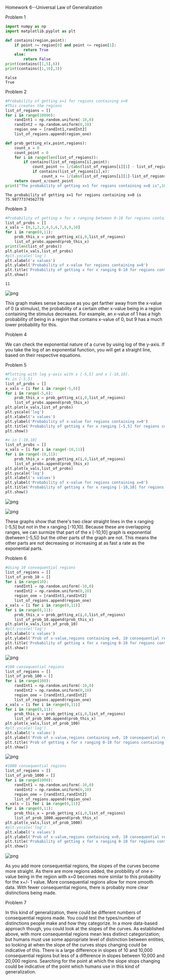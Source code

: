 Homework 6--Universal Law of Generalization

Problem 1


```python
import numpy as np
import matplotlib.pyplot as plt

```


```python
def contains(region,point):
    if point >= region[0] and point <= region[1]:
        return True
    else:
        return False
print(contains([1,5],6))
print(contains([1,10],3))
```

    False
    True


Problem 2


```python
#Probability of getting x=1 for regions containing x=0
#This creates the regions
list_of_regions = []
for i in range(10000):
    randInt1 = np.random.uniform(-10,0)
    randInt2 = np.random.uniform(0,10)
    region_one = [randInt1,randInt2]
    list_of_regions.append(region_one)

def prob_getting_x(x,point,regions):
    count_x = 0
    count_point = 0
    for i in range(len(list_of_regions)):
        if contains(list_of_regions[i],point):
            count_point += 1/(abs(list_of_regions[i][1] - list_of_regions[i][0]))
            if contains(list_of_regions[i],x):
                count_x += 1/(abs(list_of_regions[i][1]-list_of_regions[i][0]))
    return count_x/count_point
print("The probability of getting x=1 for regions containing x=0 is",100*prob_getting_x(1,0,list_of_regions))
```

    The probability of getting x=1 for regions containing x=0 is 75.98777374562778


Problem 3


```python
#Probability of getting x for x ranging between 0-10 for regions containing x=0
list_of_probs = []
x_vals = [0,1,2,3,4,5,6,7,8,9,10]
for i in range(0,11):
    prob_this_x = prob_getting_x(i,0,list_of_regions)
    list_of_probs.append(prob_this_x)
print(len(list_of_probs))
plt.plot(x_vals,list_of_probs)
#plt.yscale('log')
plt.xlabel('x values')
plt.ylabel('Probability of x-value for regions containing x=0')
plt.title('Probability of getting x for x ranging 0-10 for regions containing x=0')
plt.show() 
```

    11



![png](output_7_1.png)


This graph makes sense because as you get farther away from the x-value of 0 (a stimulus), the probability of a certain other x-value being in a region containing the stimulus decreases. For example, an x-value of 1 has a high probability of being in a region that contains x-value of 0, but 9 has a much lower probability for this.

Problem 4

We can check the exponential nature of a curve by using log of the y-axis. If you take the log of an exponential function, you will get a straight line, based on their respective equations. 

Problem 5


```python
#Plotting with log y-axis with x [-5,5] and x [-10,10].
#x in [-5,5]
list_of_probs = []
x_vals = [i for i in range(-5,6)]
for i in range(-5,6):
    prob_this_x = prob_getting_x(i,0,list_of_regions)
    list_of_probs.append(prob_this_x)
plt.plot(x_vals,list_of_probs)
plt.yscale('log')
plt.xlabel('x values')
plt.ylabel('Probability of x-value for regions containing x=0')
plt.title('Probability of getting x for x ranging [-5,5] for regions containing x=0')
plt.show() 

#x in [-10,10]
list_of_probs = []
x_vals = [i for i in range(-10,11)]
for i in range(-10,11):
    prob_this_x = prob_getting_x(i,0,list_of_regions)
    list_of_probs.append(prob_this_x)
plt.plot(x_vals,list_of_probs)
plt.yscale('log')
plt.xlabel('x values')
plt.ylabel('Probability of x-value for regions containing x=0')
plt.title('Probability of getting x for x ranging [-10,10] for regions containing x=0')
plt.show() 
```


![png](output_12_0.png)



![png](output_12_1.png)


These graphs show that there's two clear straight lines in the x ranging [-5,5] but not in the x ranging [-10,10]. Because these are overlapping ranges, we can surmize that part of the x [-10,10] graph is exponential (between [-5,5]) but the other parts of the graph are not. This means the other parts are not decreasing or increasing at as fast a rate as the exponential parts.

Problem 6


```python
#Using 10 consequential regions
list_of_regions = []
list_of_prob_10 = []
for i in range(10):
    randInt1 = np.random.uniform(-10,0)
    randInt2 = np.random.uniform(0,10)
    region_one = [randInt1,randInt2]
    list_of_regions.append(region_one)
x_vals = [i for i in range(0,11)]
for i in range(0,11):
    prob_this_x = prob_getting_x(i,0,list_of_regions)
    list_of_prob_10.append(prob_this_x)
plt.plot(x_vals,list_of_prob_10)
#plt.yscale('log')
plt.xlabel('x values')
plt.ylabel('Prob of x-value,regions containing x=0, 10 consequential regions')
plt.title('Probability of getting x for x ranging 0-10 for regions containing x=0, 10 conseq. regions')
plt.show()
```


![png](output_15_0.png)



```python
#100 consequential regions
list_of_regions = []
list_of_prob_100 = []
for i in range(100):
    randInt1 = np.random.uniform(-10,0)
    randInt2 = np.random.uniform(0,10)
    region_one = [randInt1,randInt2]
    list_of_regions.append(region_one)
x_vals = [i for i in range(0,11)]
for i in range(0,11):
    prob_this_x = prob_getting_x(i,0,list_of_regions)
    list_of_prob_100.append(prob_this_x)
plt.plot(x_vals,list_of_prob_100)
#plt.yscale('log')
plt.xlabel('x values')
plt.ylabel('Prob of x-value,regions containing x=0, 10 consequential regions')
plt.title('Prob of getting x for x ranging 0-10 for regions containing x=0, 10 conseq. regions')
plt.show()
```


![png](output_16_0.png)



```python
#1000 consequential regions
list_of_regions = []
list_of_prob_1000 = []
for i in range(1000):
    randInt1 = np.random.uniform(-10,0)
    randInt2 = np.random.uniform(0,10)
    region_one = [randInt1,randInt2]
    list_of_regions.append(region_one)
x_vals = [i for i in range(0,11)]
for i in range(0,11):
    prob_this_x = prob_getting_x(i,0,list_of_regions)
    list_of_prob_1000.append(prob_this_x)
plt.plot(x_vals,list_of_prob_1000)
#plt.yscale('log')
plt.xlabel('x values')
plt.ylabel('Prob of x-value,regions containing x=0, 10 consequential regions')
plt.title('Probability of getting x for x ranging 0-10 for regions containing x=0, 10 conseq. regions')
plt.show()
```


![png](output_17_0.png)


As you add more consequential regions, the slopes of the curves become more straight. As there are more regions added, the probbility of one x-value being in the region with x=0 becomes more similar to this probability for the x+/- 1 value. More consequential regions allow for more smooth data. With fewer consequential regions, there is probably more clear distinctions being made.

Problem 7

In this kind of generalization, there could be different numbers of consequential regions made. You could test the types/number of distinctions people make and how they categorize. In a more data-based approach though, you could look at the slopes of the curves. As established above, with more consequential regions mean less distinct categorization; but humans must use some appropriate level of distinction between entities, so looking at when the slope of the curves stops changing could be indicative of this. There is a large difference in slopes of 10 and 10,000 consequential regions but less of a difference in slopes between 10,000 and 20,000 regions. Searching for the point at which the slope stops changing could be indicative of the point which humans use in this kind of generalization.


```python

```
